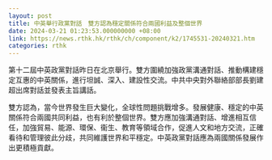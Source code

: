 ```yaml
---
layout: post
title: 中英舉行政黨對話　雙方認為穩定關係符合兩國利益及整個世界
date: 2024-03-21 01:23:53.000000000 +08:00
link: https://news.rthk.hk/rthk/ch/component/k2/1745531-20240321.htm
categories: rthk
---
```


第十二屆中英政黨對話昨日在北京舉行。雙方圍繞加強政黨溝通對話、推動構建穩定互惠的中英關係，進行坦誠、深入、建設性交流。中共中央對外聯絡部部長劉建超出席對話並發表主旨講話。

雙方認為，當今世界發生巨大變化，全球性問題挑戰增多。發展健康、穩定的中英關係符合兩國共同利益，也有利於整個世界。雙方應加強溝通對話、增進相互信任，加強貿易、能源、環保、衞生、教育等領域合作，促進人文和地方交流，正確看待和管理彼此分歧，共同維護世界和平穩定。中英政黨對話應為兩國關係發展作出更積極貢獻。
